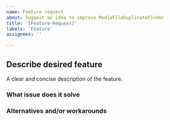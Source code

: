 ```yaml
---
name: Feature request
about: Suggest an idea to improve MediaFileDuplicateFinder
title: '[Feature-Request]'
labels: 'Feature'
assignees: ''

---
```


## Describe desired feature
A clear and concise description of the feature.

### What issue does it solve

### Alternatives and/or workarounds

